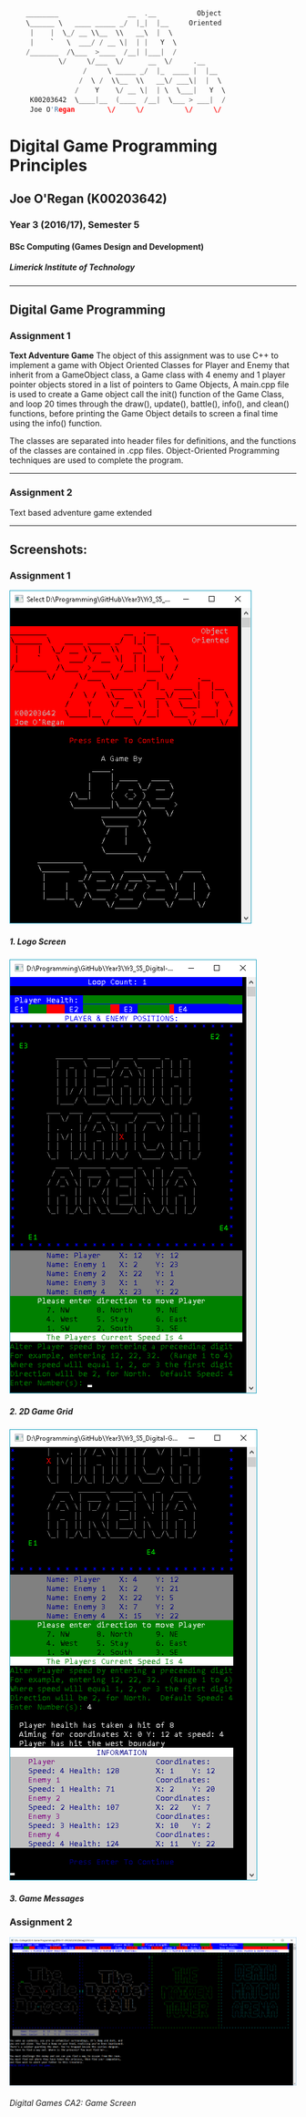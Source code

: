 ```c
    ________                 __  .__          Object
    \______ \   ____ _____ _/  |_|  |__     Oriented
     |    |  \_/ __ \\__  \\   __\  |  \
     |    `   \  ___/ / __ \|  | |   Y  \
    /_______  /\___  >____  /__| |___|  /
            \/     \/___  \/      __  \/     .__
                  /     \ _____ _/  |_  ____ |  |__
                 /  \ /  \\__  \\   __\/ ___\|  |  \
                /    Y    \/ __ \|  | \  \___|   Y  \
     K00203642  \____|__  (____  /__|  \___ > ___|  /
     Joe O'Regan        \/     \/          \/     \/
```

# Digital Game Programming Principles
## Joe O'Regan (K00203642)
### Year 3 (2016/17), Semester 5
#### BSc Computing (Games Design and Development)
##### Limerick Institute of Technology

---

## Digital Game Programming
### Assignment 1

**Text Adventure Game**
The object of this assignment was to use C++ to implement a game with Object Oriented Classes for Player and Enemy that inherit from a GameObject class, a Game class with 4 enemy and 1 player pointer objects stored in a list of pointers to Game Objects, A main.cpp file is used to create a Game object call the init() function of the Game Class, and loop 20 times through the draw(), update(), battle(), info(), and clean() functions, before printing the Game Object details to screen a final time using the info() function. 

The classes are separated into header files for definitions, and the functions of the classes are contained in .cpp files. Object-Oriented Programming techniques are used to complete the program.

---

### Assignment 2

Text based adventure game extended

---

## Screenshots:

### Assignment 1

![Game Logos](https://raw.githubusercontent.com/joeaoregan/LIT-Yr3-DigitalGameProgramming/master/Screenshots/screenshot1.png "Game Logos")
##### 1. Logo Screen
![Game Grid](https://raw.githubusercontent.com/joeaoregan/LIT-Yr3-DigitalGameProgramming/master/Screenshots/screenshot2.png "Game Grid")
##### 2. 2D Game Grid
![Information Messages](https://raw.githubusercontent.com/joeaoregan/LIT-Yr3-DigitalGameProgramming/master/Screenshots/screenshot3.png "Information Messages")
##### 3. Game Messages

### Assignment 2

![Digital Games CA2 - Game Screen](https://raw.githubusercontent.com/joeaoregan/LIT-Yr3-DigitalGameProgramming/master/Screenshots/screenshot.png "1. Game Screen")
###### Digital Games CA2: Game Screen 